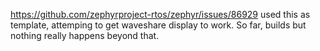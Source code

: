 https://github.com/zephyrproject-rtos/zephyr/issues/86929 used this as template, attemping to get waveshare display to work. So far, builds but nothing really happens beyond that.
